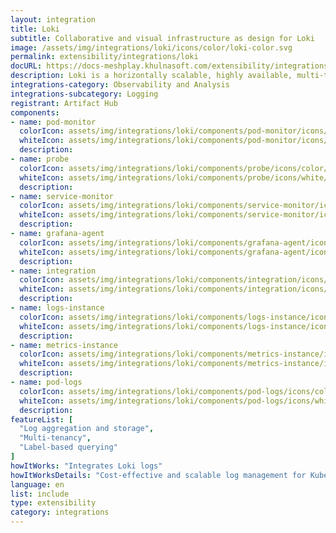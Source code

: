 ```yaml
---
layout: integration
title: Loki
subtitle: Collaborative and visual infrastructure as design for Loki
image: /assets/img/integrations/loki/icons/color/loki-color.svg
permalink: extensibility/integrations/loki
docURL: https://docs-meshplay.khulnasoft.com/extensibility/integrations/loki
description: Loki is a horizontally scalable, highly available, multi-tenant log aggregation system inspired by Prometheus. It is designed to be very cost effective and easy to operate. It does not index the contents of the logs, but rather a set of labels for each log stream.
integrations-category: Observability and Analysis
integrations-subcategory: Logging
registrant: Artifact Hub
components: 
- name: pod-monitor
  colorIcon: assets/img/integrations/loki/components/pod-monitor/icons/color/pod-monitor-color.svg
  whiteIcon: assets/img/integrations/loki/components/pod-monitor/icons/white/pod-monitor-white.svg
  description: 
- name: probe
  colorIcon: assets/img/integrations/loki/components/probe/icons/color/probe-color.svg
  whiteIcon: assets/img/integrations/loki/components/probe/icons/white/probe-white.svg
  description: 
- name: service-monitor
  colorIcon: assets/img/integrations/loki/components/service-monitor/icons/color/service-monitor-color.svg
  whiteIcon: assets/img/integrations/loki/components/service-monitor/icons/white/service-monitor-white.svg
  description: 
- name: grafana-agent
  colorIcon: assets/img/integrations/loki/components/grafana-agent/icons/color/grafana-agent-color.svg
  whiteIcon: assets/img/integrations/loki/components/grafana-agent/icons/white/grafana-agent-white.svg
  description: 
- name: integration
  colorIcon: assets/img/integrations/loki/components/integration/icons/color/integration-color.svg
  whiteIcon: assets/img/integrations/loki/components/integration/icons/white/integration-white.svg
  description: 
- name: logs-instance
  colorIcon: assets/img/integrations/loki/components/logs-instance/icons/color/logs-instance-color.svg
  whiteIcon: assets/img/integrations/loki/components/logs-instance/icons/white/logs-instance-white.svg
  description: 
- name: metrics-instance
  colorIcon: assets/img/integrations/loki/components/metrics-instance/icons/color/metrics-instance-color.svg
  whiteIcon: assets/img/integrations/loki/components/metrics-instance/icons/white/metrics-instance-white.svg
  description: 
- name: pod-logs
  colorIcon: assets/img/integrations/loki/components/pod-logs/icons/color/pod-logs-color.svg
  whiteIcon: assets/img/integrations/loki/components/pod-logs/icons/white/pod-logs-white.svg
  description: 
featureList: [
  "Log aggregation and storage",
  "Multi-tenancy",
  "Label-based querying"
]
howItWorks: "Integrates Loki logs"
howItWorksDetails: "Cost-effective and scalable log management for Kubernetes"
language: en
list: include
type: extensibility
category: integrations
---
```

